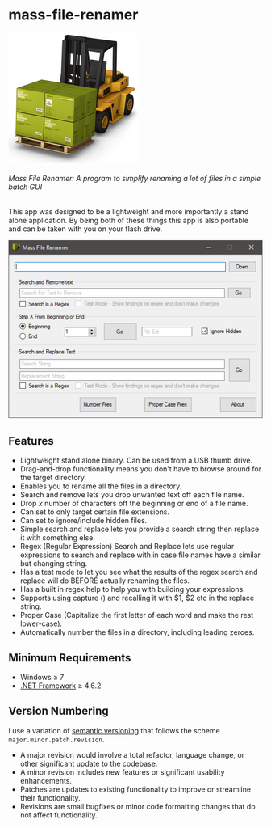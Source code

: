 # mass-file-renamer
![mass-file-renamer icon](/assets/fork.png)
###### Mass File Renamer: A program to simplify renaming a lot of files in a simple batch GUI
This app was designed to be a lightweight and more importantly a stand alone application. By being both of these things this app is also portable and can be taken with you on your flash drive.

![Screenshot of the main form](/assets/main.png)
## Features
- Lightweight stand alone binary. Can be used from a USB thumb drive.
- Drag-and-drop functionality means you don't have to browse around for the target directory.
- Enables you to rename all the files in a directory.
- Search and remove lets you drop unwanted text off each file name.
- Drop *x* number of characters off the beginning or end of a file name.
- Can set to only target certain file extensions.
- Can set to ignore/include hidden files.
- Simple search and replace lets you provide a search string then replace it with something else.
- Regex (Regular Expression) Search and Replace lets use regular expressions to search and replace with in case file names have a similar but changing string.
- Has a test mode to let you see what the results of the regex search and replace will do BEFORE actually renaming the files.
- Has a built in regex help to help you with building your expressions.
- Supports using capture () and recalling it with $1, $2 etc in the replace string.
- Proper Case (Capitalize the first letter of each word and make the rest lower-case).
- Automatically number the files in a directory, including leading zeroes.

## Minimum Requirements
- Windows &ge; 7
- [.NET Framework](https://dotnet.microsoft.com/en-us/download/dotnet-framework) &ge; 4.6.2

## Version Numbering
I use a variation of [semantic versioning](https://semver.org/) that follows the scheme `major.minor.patch.revision`.
- A major revision would involve a total refactor, language change, or other significant update to the codebase.
- A minor revision includes new features or significant usability enhancements.
- Patches are updates to existing functionality to improve or streamline their functionality.
- Revisions are small bugfixes or minor code formatting changes that do not affect functionality.
